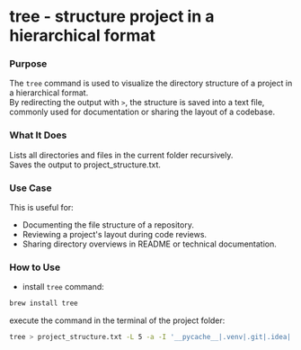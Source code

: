 # tree - structure project in a hierarchical format

### Purpose
The `tree` command is used to visualize the directory structure of a project in a hierarchical format. <br>
By redirecting the output with `>`, the structure is saved into a text file, commonly used for documentation or sharing the layout of a codebase. <br>

### What It Does
Lists all directories and files in the current folder recursively. <br>
Saves the output to project_structure.txt. <br>

### Use Case
This is useful for: <br>
 - Documenting the file structure of a repository.
 - Reviewing a project's layout during code reviews.
 - Sharing directory overviews in README or technical documentation.

###  How to Use
 - install `tree` command:
```bash
brew install tree
```

execute the command in the terminal of the project folder:
```bash
tree > project_structure.txt -L 5 -a -I '__pycache__|.venv|.git|.idea|.DS_Store'
```

